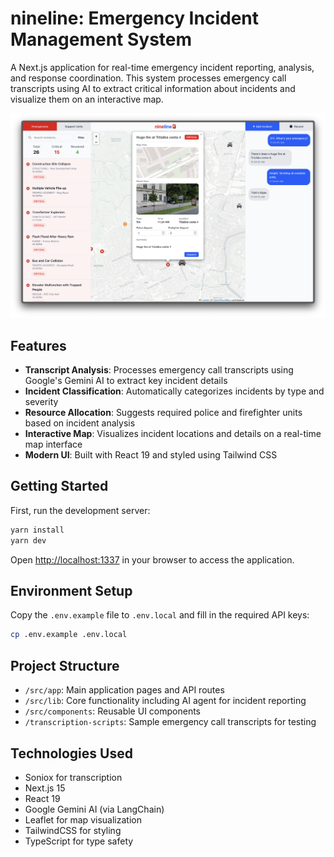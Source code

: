 # nineline: Emergency Incident Management System

A Next.js application for real-time emergency incident reporting, analysis, and response coordination. This system processes emergency call transcripts using AI to extract critical information about incidents and visualize them on an interactive map.

![nineline](public/nineline.png)

## Features

- **Transcript Analysis**: Processes emergency call transcripts using Google's Gemini AI to extract key incident details
- **Incident Classification**: Automatically categorizes incidents by type and severity
- **Resource Allocation**: Suggests required police and firefighter units based on incident analysis
- **Interactive Map**: Visualizes incident locations and details on a real-time map interface
- **Modern UI**: Built with React 19 and styled using Tailwind CSS

## Getting Started

First, run the development server:

```bash
yarn install
yarn dev
```

Open [http://localhost:1337](http://localhost:1337) in your browser to access the application.

## Environment Setup

Copy the `.env.example` file to `.env.local` and fill in the required API keys:

```bash
cp .env.example .env.local
```

## Project Structure

- `/src/app`: Main application pages and API routes
- `/src/lib`: Core functionality including AI agent for incident reporting
- `/src/components`: Reusable UI components
- `/transcription-scripts`: Sample emergency call transcripts for testing

## Technologies Used

- Soniox for transcription
- Next.js 15
- React 19
- Google Gemini AI (via LangChain)
- Leaflet for map visualization
- TailwindCSS for styling
- TypeScript for type safety
